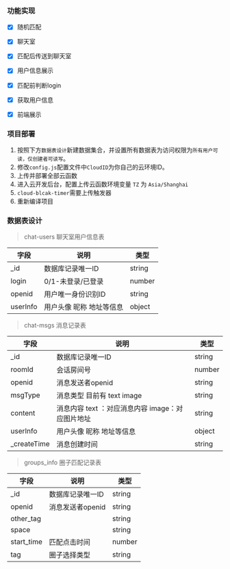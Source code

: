 ### 功能实现

- [x] 随机匹配
- [x] 聊天室
- [x] 匹配后传送到聊天室
- [x] 用户信息展示
- [x] 匹配前判断login 
- [x] 获取用户信息
- [x] 前端展示


### 项目部署

1. 按照下方`数据表设计`新建数据集合，并设置所有数据表为访问权限为`所有用户可读，仅创建者可读写`。
2. 修改`config.js`配置文件中`CloudID`为你自己的云环境ID。
3. 上传并部署全部云函数
4. 进入云开发后台，配置上传云函数环境变量 `TZ` 为 `Asia/Shanghai`
5. `cloud-blcak-timer`需要上传触发器
6. 重新编译项目


### 数据表设计

> chat-users  聊天室用户信息表

| 字段     | 说明                     | 类型   |
| -------- | ------------------------ | ------ |
| _id      | 数据库记录唯一ID         | string |
|login     | 0/1-未登录/已登录        | number |
| openid   | 用户唯一身份识别ID       | string |
| userInfo | 用户头像 昵称 地址等信息 | object |


> chat-msgs 消息记录表

| 字段        | 说明                                             | 类型   |
| ----------- | ------------------------------------------------ | ------ |
| _id         | 数据库记录唯一ID                                 | string |
| roomId      | 会话房间号                                       | number |
| openid      | 消息发送者openid                                 | string |
| msgType     | 消息类型 目前有 text image                       | string |
| content     | 消息内容 text ：对应消息内容 image：对应图片地址 | string |
| userInfo    | 用户头像 昵称 地址等信息                         | object |
| _createTime | 消息创建时间                                     | string |


> groups_info 圈子匹配记录表

| 字段        | 说明                                             | 类型   |
| ----------- | ------------------------------------------------ | ------ |
| _id         | 数据库记录唯一ID                                 | string |
| openid      | 消息发送者openid                                 | string |
| other_tag     |                        | string |
| space     |  | string |
| start_time    | 匹配点击时间                        | number |
| tag | 圈子选择类型                                     | string |
